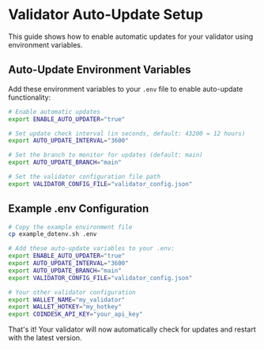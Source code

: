 # Validator Auto-Update Setup

This guide shows how to enable automatic updates for your validator using environment variables.

## Auto-Update Environment Variables

Add these environment variables to your `.env` file to enable auto-update functionality:

```bash
# Enable automatic updates
export ENABLE_AUTO_UPDATER="true"

# Set update check interval (in seconds, default: 43200 = 12 hours)
export AUTO_UPDATE_INTERVAL="3600"

# Set the branch to monitor for updates (default: main)
export AUTO_UPDATE_BRANCH="main"

# Set the validator configuration file path
export VALIDATOR_CONFIG_FILE="validator_config.json"
```

## Example .env Configuration

```bash
# Copy the example environment file
cp example_dotenv.sh .env

# Add these auto-update variables to your .env:
export ENABLE_AUTO_UPDATER="true"
export AUTO_UPDATE_INTERVAL="3600"
export AUTO_UPDATE_BRANCH="main"
export VALIDATOR_CONFIG_FILE="validator_config.json"

# Your other validator configuration
export WALLET_NAME="my_validator"
export WALLET_HOTKEY="my_hotkey"
export COINDESK_API_KEY="your_api_key"
```

That's it! Your validator will now automatically check for updates and restart with the latest version.
